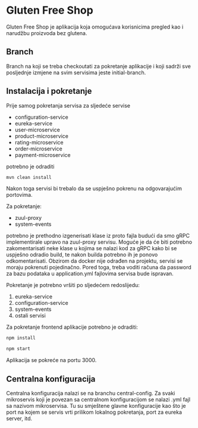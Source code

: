 # Gluten Free Shop

Gluten Free Shop je aplikacija koja omogućava korisnicima pregled kao i narudžbu proizvoda bez glutena.

## Branch

Branch na koji se treba checkoutati za pokretanje aplikacije i koji sadrži sve posljednje izmjene na svim servisima jeste initial-branch.

## Instalacija i pokretanje

Prije samog pokretanja servisa za sljedeće servise
*  configuration-service
*  eureka-service
*  user-microservice
*  product-microservice
*  rating-microservice
*  order-microservice
*  payment-microservice

potrebno je odraditi
```bash
mvn clean install
```
Nakon toga servisi bi trebalo da se uspješno pokrenu na odgovarajućim portovima.

Za pokretanje: 
*  zuul-proxy
*  system-events

potrebno je prethodno izgenerisati klase iz proto fajla budući da smo gRPC implementirale upravo na zuul-proxy servisu. 
Moguće je da će biti potrebno zakomentarisati neke klase u kojima se nalazi kod za gRPC kako bi se uspješno odradio build, te nakon builda potrebno ih je ponovo odkomentarisati.
Obzirom da docker nije odrađen na projektu, servisi se moraju pokrenuti pojedinačno. Pored toga, treba voditi računa da password za bazu podataka u application.yml fajlovima servisa bude ispravan. 

Pokretanje je potrebno vršiti po sljedećem redoslijedu:
1. eureka-service
2. configuration-service
3. system-events
4. ostali servisi

Za pokretanje frontend aplikacije potrebno je odraditi:
```bash
npm install
```
```bash
npm start
```
Aplikacija se pokreće na portu 3000. 

## Centralna konfiguracija

Centralna konfiguracija nalazi se na branchu central-config. Za svaki mikroservis koji je povezan sa centralnom konfiguracijom se nalazi .yml fajl sa nazivom mikroservisa. Tu su smještene glavne konfiguracije kao što je port na kojem se servis vrti prilikom lokalnog pokretanja, port za eureka server, itd.



